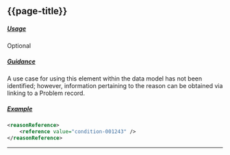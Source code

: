 ## {{page-title}}

<h5><ins>Usage</ins></h5>

<span class="mro-circle optional" title="Optional"></span> Optional


<h5><ins>Guidance</ins></h5>

A use case for using this element within the data model has not been identified; however, information pertaining to the reason can be obtained via linking to a Problem record.

<h5><ins>Example</ins></h5>

```xml
<reasonReference>
    <reference value="condition-001243" />
</reasonReference>
```

---